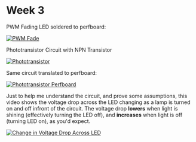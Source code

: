 # Week 3

PWM Fading LED soldered to perfboard:

[![PWM Fade](https://img.youtube.com/vi/xQdQFD6mRNE/0.jpg)](https://www.youtube.com/watch?v=xQdQFD6mRNE)

Phototransistor Circuit with NPN Transistor

[![Phototransistor](https://img.youtube.com/vi/snxrfs_rqNo/0.jpg)](https://www.youtube.com/watch?v=nxrfs_rqNo)

Same circuit translated to perfboard:

[![Phototransistor Perfboard](https://img.youtube.com/vi/mWVsgVZa7g4/0.jpg)](https://www.youtube.com/watch?v=mWVsgVZa7g4)

Just to help me understand the circuit, and prove some assumptions, this video shows the voltage drop across the LED changing as a lamp is turned on and off infront of the circuit. The voltage drop __lowers__ when light is shining (effectively turning the LED off), and __increases__ when light is off (turning LED on), as you'd expect.

[![Change in Voltage Drop Across LED](https://img.youtube.com/vi/W3ZcyF5lRA0/0.jpg)](https://www.youtube.com/watch?v=W3ZcyF5lRA0)
